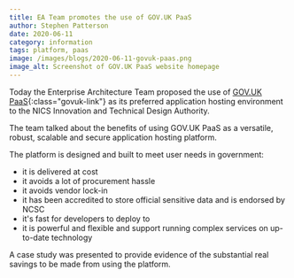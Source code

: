 ```yaml
---
title: EA Team promotes the use of GOV.UK PaaS
author: Stephen Patterson
date: 2020-06-11
category: information
tags: platform, paas
image: /images/blogs/2020-06-11-govuk-paas.png
image_alt: Screenshot of GOV.UK PaaS website homepage
---
```


Today the Enterprise Architecture Team proposed the use of [GOV.UK PaaS](https://www.cloud.service.gov.uk){:class="govuk-link"} as its preferred application hosting environment to the NICS Innovation and Technical Design Authority.

The team talked about the benefits of using GOV.UK PaaS as a versatile, robust, scalable and secure application hosting platform.

The platform is designed and built to meet user needs in government:

- it is delivered at cost
- it avoids a lot of procurement hassle
- it avoids vendor lock-in
- it has been accredited to store official sensitive data and is endorsed by NCSC
- it's fast for developers to deploy to
- it is powerful and flexible and support running complex services on up-to-date technology

A case study was presented to provide evidence of the substantial real savings to be made from using the platform.
